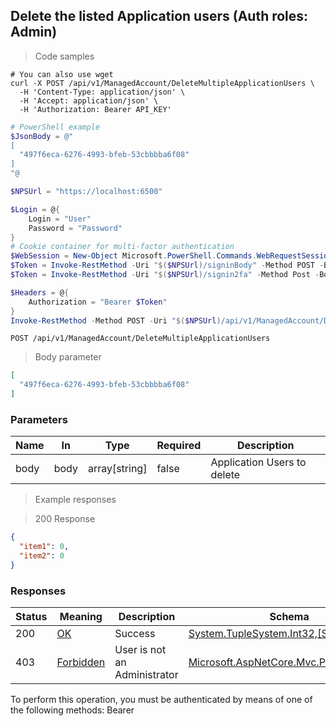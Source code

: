 
## Delete the listed Application users (Auth roles: Admin)

<a id="opIdDeleteMultipleApplicationUsersAsync"></a>

> Code samples

```shell
# You can also use wget
curl -X POST /api/v1/ManagedAccount/DeleteMultipleApplicationUsers \
  -H 'Content-Type: application/json' \
  -H 'Accept: application/json' \
  -H 'Authorization: Bearer API_KEY'

```

```powershell
# PowerShell example
$JsonBody = @"
[
  "497f6eca-6276-4993-bfeb-53cbbbba6f08"
]
"@

$NPSUrl = "https://localhost:6500"

$Login = @{
    Login = "User"
    Password = "Password"
}
# Cookie container for multi-factor authentication
$WebSession = New-Object Microsoft.PowerShell.Commands.WebRequestSession
$Token = Invoke-RestMethod -Uri "$($NPSUrl)/signinBody" -Method POST -Body (ConvertTo-Json $Login) -WebSession $WebSession -ContentType "application/json"
$Token = Invoke-RestMethod -Uri "$($NPSUrl)/signin2fa" -Method Post -Body $MfaCode -Headers @{Authorization = "Bearer $Token"} -WebSession $WebSession -ContentType "application/json"

$Headers = @{
    Authorization = "Bearer $Token"
}
Invoke-RestMethod -Method POST -Uri "$($NPSUrl)/api/v1/ManagedAccount/DeleteMultipleApplicationUsers" -ContentType "application/json" -Body $JsonBody -Headers $Headers -ContentType "application/json"
```

`POST /api/v1/ManagedAccount/DeleteMultipleApplicationUsers`

> Body parameter

```json
[
  "497f6eca-6276-4993-bfeb-53cbbbba6f08"
]
```

<h3 id="delete-the-listed-application-users-(auth-roles:-admin)-parameters">Parameters</h3>

|Name|In|Type|Required|Description|
|---|---|---|---|---|
|body|body|array[string]|false|Application Users to delete|

> Example responses

> 200 Response

```json
{
  "item1": 0,
  "item2": 0
}
```

<h3 id="delete-the-listed-application-users-(auth-roles:-admin)-responses">Responses</h3>

|Status|Meaning|Description|Schema|
|---|---|---|---|
|200|[OK](https://tools.ietf.org/html/rfc7231#section-6.3.1)|Success|[System.TupleSystem.Int32,[System.Int32]](../Models/system.tuplesystem.int32,_system.int32.md)|
|403|[Forbidden](https://tools.ietf.org/html/rfc7231#section-6.5.3)|User is not an Administrator|[Microsoft.AspNetCore.Mvc.ProblemDetails](../Models/microsoft.aspnetcore.mvc.problemdetails.md)|

<aside class="warning">
To perform this operation, you must be authenticated by means of one of the following methods:
Bearer
</aside>


